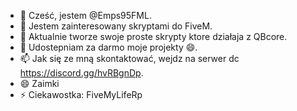 - 👋 Cześć, jestem @Emps95FML.
- 👀 Jestem zainteresowany skryptami do FiveM.
- 🌱 Aktualnie tworze swoje proste skrypty ktore działaja z QBcore.
- 💞️ Udostepniam za darmo moje projekty 😄.
- 📫 Jak się ze mną skontaktować, wejdz na serwer dc https://discord.gg/hvRBgnDp.
- 😄 Zaimki
- ⚡ Ciekawostka: FiveMyLifeRp

<!---
Emps95FML/Emps95FML jest ✨ specjalnym ✨ repozytorium, ponieważ jego `README.md` (ten plik) pojawia się w Twoim profilu GitHub.
Możesz kliknąć łącze Podgląd, aby obejrzeć wprowadzone zmiany.
--->
